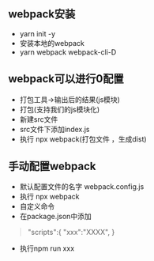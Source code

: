 ## webpack安装
- yarn init -y
- 安装本地的webpack
- yarn webpack webpack-cli-D


## webpack可以进行0配置
- 打包工具->输出后的结果(js模块)
- 打包(支持我们的js模块化)
- 新建src文件
- src文件下添加index.js
- 执行 npx webpack(打包文件 ，生成dist)

## 手动配置webpack
- 默认配置文件的名字 webpack.config.js
- 执行 npx webpack 
- 自定义命令
- 在package.json中添加
> "scripts":{
>    "xxx":"XXXX",
> }
- 执行npm run xxx

